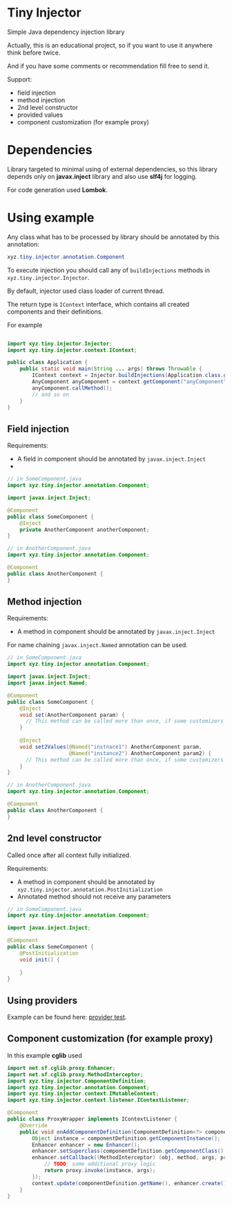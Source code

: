 # Tiny Injector

Simple Java dependency injection library

Actually, this is an educational project, so if you want to use it anywhere think before twice.

And if you have some comments or recommendation fill free to send it.

Support:
- field injection
- method injection
- 2nd level constructor
- provided values
- component customization (for example proxy)

# Dependencies

Library targeted to minimal using of external dependencies, so this library depends only on **javax.inject** library and also use **slf4j** for logging.

For code generation used **Lombok**.

# Using example

Any class what has to be processed by library should be annotated by this annotation:
```java
xyz.tiny.injector.annotation.Component
```

To execute injection you should call any of `buildInjections` methods in `xyz.tiny.injector.Injector`. 

By default, injector used class loader of current thread.

The return type is `IContext` interface, which contains all created components and their definitions.

For example
```java

import xyz.tiny.injector.Injector;
import xyz.tiny.injector.context.IContext;

public class Application {
    public static void main(String ... args) throws Throwable {
        IContext context = Injector.buildInjections(Application.class.getPackage().getName());
        AnyComponent anyComponent = context.getComponent("anyComponent");
        anyComponent.callMethod();
        // and so on
    }
}
```

## Field injection
Requirements:
- A field in component should be annotated by `javax.inject.Inject`
- 
```java
// in SomeComponent.java
import xyz.tiny.injector.annotation.Component;

import javax.inject.Inject;

@Component
public class SomeComponent {
    @Inject
    private AnotherComponent anotherComponent;
}

// in AnotherComponent.java
import xyz.tiny.injector.annotation.Component;

@Component
public class AnotherComponent {
}
```

## Method injection
Requirements:
- A method in component should be annotated by `javax.inject.Inject`

For name chaining `javax.inject.Named` annotation can be used.

```java
// in SomeComponent.java
import xyz.tiny.injector.annotation.Component;

import javax.inject.Inject;
import javax.inject.Named;

@Component
public class SomeComponent {
    @Inject
    void set(AnotherComponent param) {
      // This method can be called more than once, if some customizers decide to change injected value
    }
    
    @Inject
    void set2Values(@Named("instnace1") AnotherComponent param,
                    @Named("instance2") AnotherComponent param2) {
      // This method can be called more than once, if some customizers decide to change injected value
    }
}

// in AnotherComponent.java
import xyz.tiny.injector.annotation.Component;

@Component
public class AnotherComponent {
}
```

## 2nd level constructor

Called once after all context fully initialized.

Requirements:
- A method in component should be annotated by `xyz.tiny.injector.annotation.PostInitialization`
- Annotated method should not receive any parameters

```java
// in SomeComponent.java
import xyz.tiny.injector.annotation.Component;

import javax.inject.Inject;

@Component
public class SomeComponent {
    @PostInitialization
    void init() {
    
    }
}
```

## Using providers

Example can be found here: [provider test](https://github.com/sibmaks/tiny-injector/tree/main/src/test/java/xyz/tiny/injector/provide_component).

## Component customization (for example proxy)

In this example **cglib** used

```java
import net.sf.cglib.proxy.Enhancer;
import net.sf.cglib.proxy.MethodInterceptor;
import xyz.tiny.injector.ComponentDefinition;
import xyz.tiny.injector.annotation.Component;
import xyz.tiny.injector.context.IMutableContext;
import xyz.tiny.injector.context.listener.IContextListener;

@Component
public class ProxyWrapper implements IContextListener {
    @Override
    public void onAddComponentDefinition(ComponentDefinition<?> componentDefinition, IMutableContext context) throws Exception {
        Object instance = componentDefinition.getComponentInstance();
        Enhancer enhancer = new Enhancer();
        enhancer.setSuperclass(componentDefinition.getComponentClass().get());
        enhancer.setCallback((MethodInterceptor) (obj, method, args, proxy) -> {
            // TODO: some additional proxy logic
            return proxy.invoke(instance, args);
        });
        context.update(componentDefinition.getName(), enhancer.create());
    }
}
```
